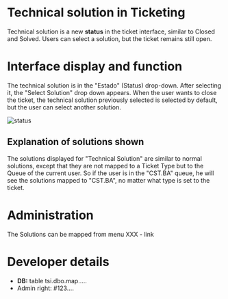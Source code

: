 # Technical solution in Ticketing 

Technical solution is a new **status** in the ticket interface, similar to Closed and Solved. Users can select a solution, but the ticket remains still open. 

# Interface display and function
The technical solution is in the "Estado" (Status) drop-down. After selecting it, the "Select Solution" drop down appears. When the user wants to close the ticket, the technical solution previously selected is selected by default, but the user can select another solution. 

![status](https://github.com/user-attachments/assets/3bd6de3a-f2e1-4703-97ac-16dd972e2768)

## Explanation of solutions shown

The solutions displayed for "Technical Solution" are similar to normal solutions, except that they are not mapped to a Ticket Type but to the Queue of the current user. So if the user is in the "CST.BA" queue, he will see the solutions mapped to "CST.BA", no matter what type is set to the ticket. 

# Administration 

The Solutions can be mapped from menu XXX - link 

# Developer details

- **DB:** table tsi.dbo.map.....
- Admin right: #123....
  



